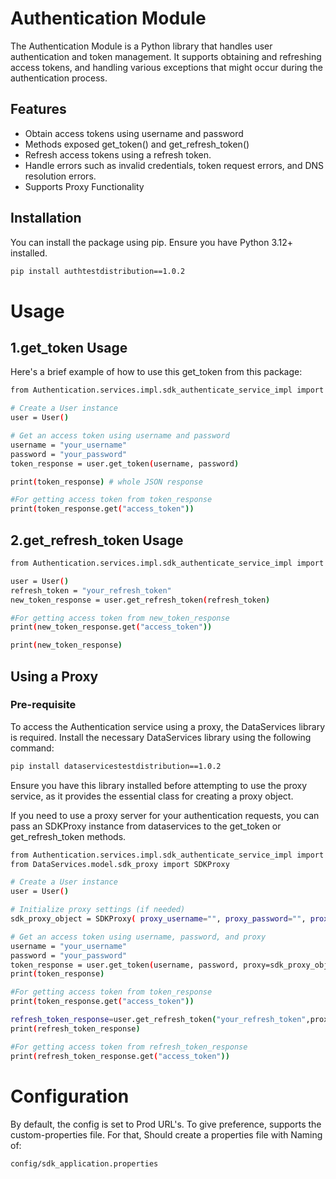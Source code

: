 # Authentication Module

The Authentication Module is a Python library that handles user authentication and token management. It supports obtaining and refreshing access tokens, and handling various exceptions that might occur during the authentication process.

## Features

- Obtain access tokens using username and password
- Methods exposed get_token() and get_refresh_token()
- Refresh access tokens using a refresh token.
- Handle errors such as invalid credentials, token request errors, and DNS resolution errors.
- Supports Proxy Functionality

## Installation

You can install the package using pip. Ensure you have Python 3.12+ installed.

```sh
pip install authtestdistribution==1.0.2
```
# Usage
## 1.get_token Usage
Here's a brief example of how to use this get_token from this package:
```sh
from Authentication.services.impl.sdk_authenticate_service_impl import User

# Create a User instance
user = User()

# Get an access token using username and password
username = "your_username"
password = "your_password"
token_response = user.get_token(username, password)

print(token_response) # whole JSON response

#For getting access token from token_response
print(token_response.get("access_token"))
```
## 2.get_refresh_token Usage
```sh
from Authentication.services.impl.sdk_authenticate_service_impl import User

user = User()
refresh_token = "your_refresh_token"
new_token_response = user.get_refresh_token(refresh_token)

#For getting access token from new_token_response
print(new_token_response.get("access_token"))

print(new_token_response)
```

## Using a Proxy

### Pre-requisite
To access the Authentication service using a proxy, the DataServices library is required. Install the necessary DataServices library using the following command:
```sh
pip install dataservicestestdistribution==1.0.2
```
Ensure you have this library installed before attempting to use the proxy service, as it provides the essential class for creating a proxy object.

If you need to use a proxy server for your authentication requests, you can pass an SDKProxy instance from dataservices to the get_token or get_refresh_token methods.
```sh
from Authentication.services.impl.sdk_authenticate_service_impl import User
from DataServices.model.sdk_proxy import SDKProxy

# Create a User instance
user = User()

# Initialize proxy settings (if needed) 
sdk_proxy_object = SDKProxy( proxy_username="", proxy_password="", proxy_host=None, proxy_port=None, proxy_domain="" )

# Get an access token using username, password, and proxy
username = "your_username"
password = "your_password"
token_response = user.get_token(username, password, proxy=sdk_proxy_object)
print(token_response)

#For getting access token from token_response
print(token_response.get("access_token"))

refresh_token_response=user.get_refresh_token("your_refresh_token",proxy=sdk_proxy_object)
print(refresh_token_response)

#For getting access token from refresh_token_response
print(refresh_token_response.get("access_token"))

```

# Configuration
By default, the config is set to Prod URL's. To give preference, supports the custom-properties file. For that, Should create a properties file with Naming of:
```sh
config/sdk_application.properties
```